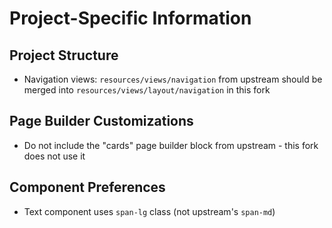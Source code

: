 # Project-Specific Information

## Project Structure
- Navigation views: `resources/views/navigation` from upstream should be merged into `resources/views/layout/navigation` in this fork

## Page Builder Customizations
- Do not include the "cards" page builder block from upstream - this fork does not use it

## Component Preferences
- Text component uses `span-lg` class (not upstream's `span-md`)
